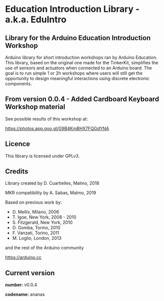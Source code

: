 # Education Introduction Library - a.k.a. EduIntro

## Library for the Arduino Education Introduction Workshop

Arduino library for short introduction workshops ran by Arduino Education. This library, based on the original one made for the TinkerKit, simplifies the use of sensors and actuators when connected to an Arduino board. The goal is to run simple 1 or 2h workshops where users will still get the opportunity to design meaningful interactions using discrete electronic components.

## From version 0.0.4 - Added Cardboard Keyboard Workshop material

See possible results of this workshop at:

https://photos.app.goo.gl/G9B4KmBHX7FQGdYNA

## Licence

This library is licensed under GPLv3.

## Credits

Library created by D. Cuartielles, Malmo, 2018

MKR compatibility by A. Sabas, Malmo, 2019

Based on previous work by:
- D. Mellis, Milano, 2006
- T. Igoe, New York, 2008 - 2010
- S. Fitzgerald, New York, 2010
- D. Gomba, Torino, 2010
- F. Vanzati, Torino, 2011
- M. Loglio, London, 2013

and the rest of the Arduino community

https://arduino.cc

## Current version

**number:** v0.0.4

**codename:** ananas
